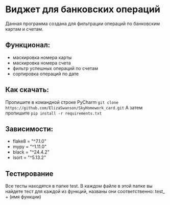 # Виджет для банковских операций

Данная программа создана для фильтрации операций по банковским картам и счетам.

## Функционал:
- маскировка номера карты
- маскировка номера счета
- фильтр успешных операций по счетам
- сортировка операций по дате

## Как скачать:
Пропишите в командной строке PyCharm ```git clone https://github.com/ElizaSwanson/SkyHomework_card.git```
А затем пропишите ```pip install -r requirements.txt```

## Зависимости:
* flake8 = "^7.1.0"
* mypy = "^1.11.0"
* black = "^24.4.2"
* isort = "^5.13.2"

## Тестирование
Все тесты находятся в папке test. В каждом файле в этой папке вы найдете тест для каждой из функций, названы они соответственно: test_ + (имя функции)
